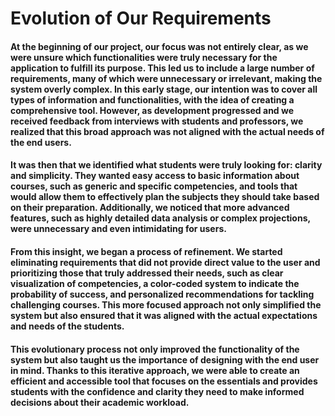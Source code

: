# Evolution of Our Requirements

#### At the beginning of our project, our focus was not entirely clear, as we were unsure which functionalities were truly necessary for the application to fulfill its purpose. This led us to include a large number of requirements, many of which were unnecessary or irrelevant, making the system overly complex. In this early stage, our intention was to cover all types of information and functionalities, with the idea of creating a comprehensive tool. However, as development progressed and we received feedback from interviews with students and professors, we realized that this broad approach was not aligned with the actual needs of the end users.

#### It was then that we identified what students were truly looking for: clarity and simplicity. They wanted easy access to basic information about courses, such as generic and specific competencies, and tools that would allow them to effectively plan the subjects they should take based on their preparation. Additionally, we noticed that more advanced features, such as highly detailed data analysis or complex projections, were unnecessary and even intimidating for users.

#### From this insight, we began a process of refinement. We started eliminating requirements that did not provide direct value to the user and prioritizing those that truly addressed their needs, such as clear visualization of competencies, a color-coded system to indicate the probability of success, and personalized recommendations for tackling challenging courses. This more focused approach not only simplified the system but also ensured that it was aligned with the actual expectations and needs of the students.

#### This evolutionary process not only improved the functionality of the system but also taught us the importance of designing with the end user in mind. Thanks to this iterative approach, we were able to create an efficient and accessible tool that focuses on the essentials and provides students with the confidence and clarity they need to make informed decisions about their academic workload.
